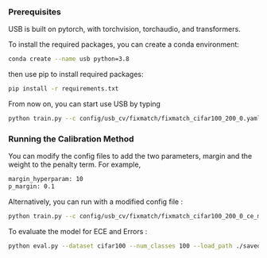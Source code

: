 <div id="top"></div>
<!--
*** Thanks for checking out the Best-README-Template. If you have a suggestion
*** that would make this better, please fork the repo and create a pull request
*** or simply open an issue with the tag "enhancement".
*** Don't forget to give the project a star!
*** Thanks again! Now go create something AMAZING! :D
-->

<!-- PROJECT SHIELDS -->

<!--
*** I'm using markdown "reference style" links for readability.
*** Reference links are enclosed in brackets [ ] instead of parentheses ( ).
*** See the bottom of this document for the declaration of the reference variables
*** for contributors-url, forks-url, etc. This is an optional, concise syntax you may use.
*** https://www.markdownguide.org/basic-syntax/#reference-style-links
-->

### Prerequisites

USB is built on pytorch, with torchvision, torchaudio, and transformers.

To install the required packages, you can create a conda environment:

```sh
conda create --name usb python=3.8
```

then use pip to install required packages:

```sh
pip install -r requirements.txt
```

From now on, you can start use USB by typing 

```sh
python train.py --c config/usb_cv/fixmatch/fixmatch_cifar100_200_0.yaml
```

### Running the Calibration Method 
You can modify the config files to add the two parameters, margin and the weight to the penalty term.
For example,

```sh
margin_hyperparam: 10
p_margin: 0.1
```

Alternatively, you can run with a modified config file :

```sh
python train.py --c config/usb_cv/fixmatch/fixmatch_cifar100_200_0_ce_mbls.yaml
```

To evaluate the model for ECE and Errors :

```sh
python eval.py --dataset cifar100 --num_classes 100 --load_path ./saved_model/best_model.pth
```